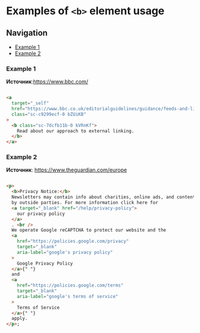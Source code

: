 # Examples of `<b>` element usage

## Navigation

- [Example 1](#example-1)
- [Example 2](#example-2)

### Example 1

**Источник**:<https://www.bbc.com/>

```html

<a
  target="_self"
  href="https://www.bbc.co.uk/editorialguidelines/guidance/feeds-and-links"
  class="sc-c9299ecf-0 bZUiKB"
>
  <b class="sc-7dcfb11b-0 kVRnKf">
    Read about our approach to external linking.
  </b>
</a>

```

### Example 2

**Источник**: <https://www.theguardian.com/europe>

```html

<p>
  <b>Privacy Notice:</b>
  Newsletters may contain info about charities, online ads, and content funded
  by outside parties. For more information click here for
  <a target="_blank" href="/help/privacy-policy">
    our privacy policy
  </a>
  . <br />
  We operate Google reCAPTCHA to protect our website and the
  <a
    href="https://policies.google.com/privacy"
    target="_blank"
    aria-label="google's privacy policy"
  >
    Google Privacy Policy
  </a>{" "}
  and
  <a
    href="https://policies.google.com/terms"
    target="_blank"
    aria-label="google's terms of service"
  >
    Terms of Service
  </a>{" "}
  apply.
</p>;


```
